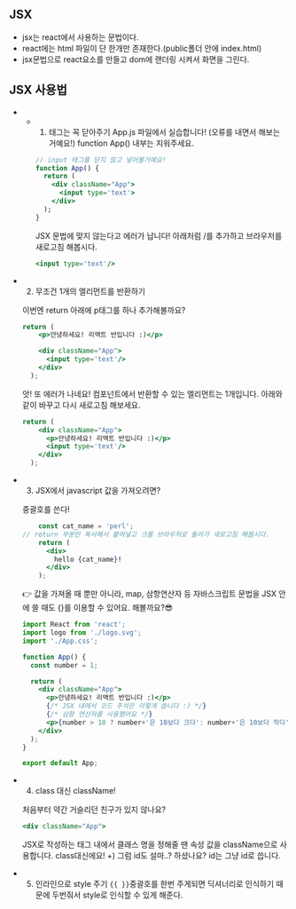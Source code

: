 ## JSX
- jsx는 react에서 사용하는 문법이다.
- react에는 html 파일이 단 한개만 존재한다.(public폴더 안에 index.html)
- jsx문법으로 react요소를 만들고 dom에 랜더링 시켜서 화면을 그린다.

## JSX 사용법
- - 1. 태그는 꼭 닫아주기
    App.js 파일에서 실습합니다! (오류를 내면서 해보는 거예요!)
    function App() 내부는 지워주세요.
    ```jsx
    // input 태그를 닫지 않고 넣어볼거예요!
    function App() {
      return (
        <div className="App">
          <input type='text'>
        </div>
      );
    }
    ```
    JSX 문법에 맞지 않는다고 에러가 납니다! 아래처럼 /를 추가하고 브라우저를 새로고침 해봅시다.
    
    ```jsx
    <input type='text'/>
    ```
    
- 2. 무조건 1개의 엘리먼트를 반환하기
    
    이번엔 return 아래에 p태그를 하나 추가해볼까요?
    
    ```jsx
    return (
        <p>안녕하세요! 리액트 반입니다 :)</p>
    
        <div className="App">
          <input type='text'/>
        </div>
      );
    ```
    앗! 또 에러가 나네요! 컴포넌트에서 반환할 수 있는 엘리먼트는 1개입니다. 아래와 같이 바꾸고 다시 새로고침 해보세요.
    
    ```jsx
    return (
        <div className="App">
          <p>안녕하세요! 리액트 반입니다 :)</p>
          <input type='text'/>
        </div>
      );
    ```
    
- 3. JSX에서 javascript 값을 가져오려면?
    
    중괄호를 쓴다!
    
    ```jsx
    	const cat_name = 'perl';
    // return 부분만 복사해서 붙여넣고 크롬 브라우저로 돌아가 새로고침 해봅시다.
        return (
          <div>
            hello {cat_name}!
          </div>
        );
    ```
    
    <aside>
    👉 값을 가져올 때 뿐만 아니라, map, 삼항연산자 등 자바스크립트 문법을 JSX 안에 쓸 때도 {}를 이용할 수 있어요. 해볼까요?😎
    
    </aside>
    
    ```jsx
    import React from 'react';
    import logo from './logo.svg';
    import './App.css';
    
    function App() {
      const number = 1;
    
      return (
        <div className="App">
          <p>안녕하세요! 리액트 반입니다 :)</p>
          {/* JSX 내에서 코드 주석은 이렇게 씁니다 :) */}
          {/* 삼항 연산자를 사용했어요 */}
          <p>{number > 10 ? number+'은 10보다 크다': number+'은 10보다 작다'}</p>
        </div>
      );
    }
    
    export default App;
    ```
    
- 4. class 대신 className!
    
    처음부터 약간 거슬리던 친구가 있지 않나요?
    
    ```jsx
    <div className="App">
    ```
    
    JSX로 작성하는 태그 내에서 클래스 명을 정해줄 땐 속성 값을 className으로 사용합니다. class대신에요!
    +)
    그럼 id도 설마..? 하셨나요? id는 그냥 id로 씁니다.
    
- 5. 인라인으로 style 주기
    `{{ }}`중괄호를 한번 주게되면 딕셔너리로 인식하기 때문에 두번줘서 style로 인식할 수 있게 해준다.